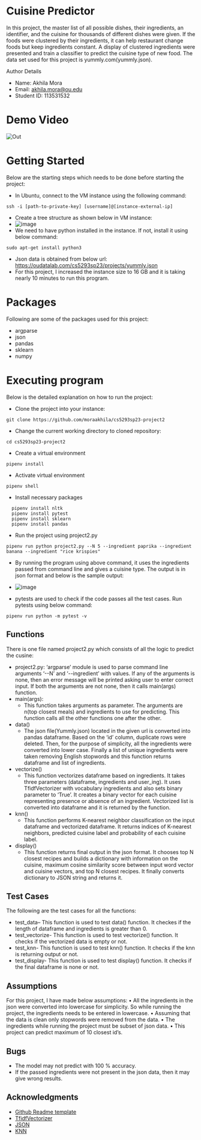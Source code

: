 # Cuisine Predictor

In this project, the master list of all possible dishes, their ingredients, an identifier, and the cuisine for thousands of different dishes were given. If the foods were clustered by their ingredients, it can help restaurant change foods but keep ingredients constant. A display of clustered ingredients were presented and train a classifier to predict the cuisine type of new food. The data set used for this project is yummly.com(yummly.json). 

Author Details
* Name: Akhila Mora
*	Email: akhila.mora@ou.edu
*	Student ID: 113531532

# Demo Video
![Out](https://user-images.githubusercontent.com/113566461/234468822-1671c715-154b-4d4d-bc18-db27ce243b16.gif)

# Getting Started
Below are the starting steps which needs to be done before starting the project:
* In Ubuntu, connect to the VM instance using the following command:
```
ssh -i [path-to-private-key] [username]@[instance-external-ip]
```
* Create a tree structure as shown below in VM instance:
* ![image](https://user-images.githubusercontent.com/113566461/234470186-609bfaf8-e8f3-4761-bcd7-9187dffe1048.png)
* We need to have python installed in the instance. If not, install it using below command:
```
sudo apt-get install python3
```
* Json data is obtained from below url: https://oudatalab.com/cs5293sp23/projects/yummly.json
* For this project, I increased the instance size to 16 GB and it is taking nearly 10 minutes to run this program.

# Packages
Following are some of the packages used for this project: 
* argparse
* json
* pandas
* sklearn
* numpy

# Executing program
Below is the detailed explanation on how to run the project:
* Clone the project into your instance:
```
git clone https://github.com/moraakhila/cs5293sp23-project2
```
* Change the current working directory to cloned repository:
```
cd cs5293sp23-project2
```
* Create a virtual environment
```
pipenv install
```
* Activate virtual environment
```
pipenv shell
```
* Install necessary packages
```
  pipenv install nltk
  pipenv install pytest
  pipenv install sklearn
  pipenv install pandas
```
* Run the project using project2.py
```
pipenv run python project2.py --N 5 --ingredient paprika --ingredient banana --ingredient "rice krispies" 
```
* By running the program using above command, it uses the ingredients passed from command line and gives a cuisine type. The output is in json format and below is the sample output:
* ![image](https://user-images.githubusercontent.com/113566461/234466349-4f980d9c-fcbe-442e-b2d1-2cbbf59e917f.png)

* pytests are used to check if the code passes all the test cases. Run pytests using below command:
```
pipenv run python -m pytest -v
```

## Functions
There is one file named project2.py which consists of all the logic to predict the cusine:
* project2.py: ‘argparse’ module is used to parse command line arguments ‘--N’ and ‘--ingredient’ with values. If any of the arguments is none, then an error message will be printed asking user to enter correct input. If both the arguments are not none, then it calls main(args) function.
* main(args):
   * This function takes arguments as parameter. The arguments are n(top closest meals) and ingredients to use for predicting. This function calls all the other functions one after the other. 
* data()
   * The json file(Yummly.json) located in the given url is converted into pandas dataframe. Based on the ‘id’ column, duplicate rows were deleted. Then, for the purpose of simplicity, all the ingredients were converted into lower case. Finally a list of unique ingredients were taken removing English stopwords and this function returns dataframe and list of ingredients.
* vectorize()
   * This function vectorizes dataframe based on ingredients. It takes three parameters (dataframe, ingredients and user_ing). It uses TfidfVectorizer with vocabulary ingredients and also sets binary parameter to ‘True’. It creates a binary vector for each cuisine representing presence or absence of an ingredient. Vectorized list is converted into dataframe and it is returned by the function.
* knn()
   * This function performs K-nearest neighbor classification on the input dataframe and vectorized dataframe. It returns indices of K-nearest neighbors, predicted cuisine label and probability of each cuisine label.
* display()
   * This function returns final output in the json format. It chooses top N  closest recipes and builds a dictionary with information on the cuisine, maximum cosine similarity score between input word vector and cuisine vectors, and top N closest recipes. It finally converts dictionary to JSON string and returns it. 

## Test Cases
The following are the test cases for all the functions:
* test_data– This function is used to test data() function. It checkes if the length of dataframe and ingredients is greater than 0. 
* test_vectorize- This function is used to test vectorize() function. It checks if the vectorized data is empty or not.
* test_knn- This function is used to test knn() function. It checks if the knn is returning output or not. 
* test_display- This function is used to test display() function. It checks if the final dataframe is none or not.

## Assumptions
For this project, I have made below assumptions:
•	All the ingredients in the json were converted into lowercase for simplicity. So while running the project, the ingredients needs to be entered in lowercase.
•	Assuming that the data is clean only stopwords were removed from the data.
•	The ingredients while running the project must be subset of json data.
•	This project can predict maximum of 10 closest id’s.

## Bugs
* The model may not predict with 100 % accuracy.
* If the passed ingredients were not present in the json data, then it may give wrong results.  

## Acknowledgments
* [Github Readme template](https://gist.github.com/DomPizzie/7a5ff55ffa9081f2de27c315f5018afc)
* [TfidfVectorizer](https://scikit-learn.org/stable/modules/generated/sklearn.feature_extraction.text.TfidfVectorizer.html)
* [JSON](https://towardsdatascience.com/how-to-convert-json-into-a-pandas-dataframe-100b2ae1e0d8)
* [KNN](https://scikit-learn.org/stable/modules/generated/sklearn.neighbors.KNeighborsClassifier.html)
